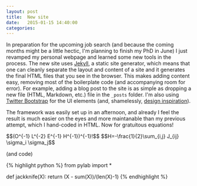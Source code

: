 ```yaml
---
layout: post
title:  New site
date:   2015-01-15 14:40:00
categories:
---
```


In preparation for the upcoming job search (and because the coming months might
be a little hectic, I'm planning to finish my PhD in June) I just revamped my
personal webpage and learned some new tools in the process. The new site uses
[Jekyll](http://jekyllrb.com/),
a static site generator, which means that one can cleanly separate the layout
and content of a site and it generates the final HTML files that you see in the
browser. This makes adding content easy, removing most of the boilerplate code
(and accompanying room for error). For example, adding a blog post to the site
is as simple as dropping a new file (HTML, Markdown, etc.) file in the `_posts`
folder. I'm also using
[Twitter Bootstrap](http://getbootstrap.com/)
for the UI elements (and, shamelessly,
[design inspiration](http://getbootstrap.com/examples/jumbotron/)).

The framework was easily set up in an afternoon, and already I feel the result
is much easier on the eyes and more maintanable than my previous attempt, which
I hand-coded in HTML. Now for gratuitous equations!

<div>
$$(O^{-1} L^{-2} E^{-1} H^{-1})^{-1}!$$
$$H=-\frac{1}{2}\sum_{i,j} J_{ij} \sigma_i \sigma_j$$
</div>

(and code)


{% highlight python %}
from pylab import *

def jackknife(X):
  return (X - sum(X))/(len(X)-1)
{% endhighlight %}


